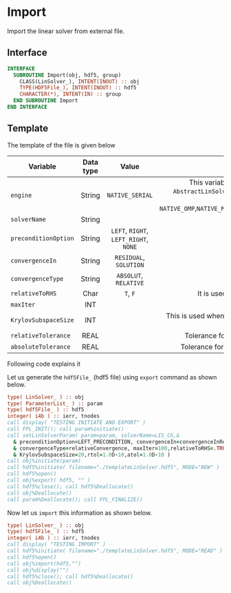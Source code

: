 # Import

Import the linear solver from external file.

## Interface

```fortran
INTERFACE
  SUBROUTINE Import(obj, hdf5, group)
    CLASS(LinSolver_), INTENT(INOUT) :: obj
    TYPE(HDF5File_), INTENT(INOUT) :: hdf5
    CHARACTER(*), INTENT(IN) :: group
  END SUBROUTINE Import
END INTERFACE
```

## Template

The template of the file is given below

| Variable             | Data type |                 Value                 |                                                                                                                                                                                                Comment |
| -------------------- | :-------: | :-----------------------------------: | -----------------------------------------------------------------------------------------------------------------------------------------------------------------------------------------------------: |
| `engine`             |  String   |            `NATIVE_SERIAL`            | This variable helps us to create correct child of `AbstractLinSolver` class. For other children we have following values reserved : `NATIVE_OMP`,`NATIVE_MPI`,`PETSC`,`LIS_SERIAL`,`LIS_OMP`,`LIS_MPI` |
| `solverName`         |  String   |                                       |                                                                                                                                                                                     Name of the solver |
| `preconditionOption` |  String   | `LEFT`, `RIGHT`, `LEFT_RIGHT`, `NONE` |                                                                                                                                                                                                        |
| `convergenceIn`      |  String   |        `RESIDUAL`, `SOLUTION`         |                                                                                                                                                                                                        |
| `convergenceType`    |  String   |         `ABSOLUT`, `RELATIVE`         |                                                                                                                                                                                                        |
| `relativeToRHS`      |   Char    |               `T`, `F`                |                                                                                                                                                           It is used when convergence Type is relative |
| `maxIter`            |    INT    |                                       |                                                                                                                                                                           Maximum number of iterations |
| `KrylovSubspaceSize` |    INT    |                                       |                                                                                                                                           This is used when GMRES is used, you can set it to 15 to 20. |
| `relativeTolerance`  |   REAL    |                                       |                                                                                                                                                        Tolerance for checking the relative convergence |
| `absoluteTolerance`  |   REAL    |                                       |                                                                                                                                                        Tolerance for checking the absolute convergence |

Following code explains it

Let us generate the `hdf5File_` (hdf5 file) using `export` command as shown below.

```fortran
type( LinSolver_ ) :: obj
type( ParameterList_ ) :: param
type( hdf5File_ ) :: hdf5
integer( i4b ) :: ierr, tnodes
call display( "TESTING INITIATE AND EXPORT" )
call FPL_INIT(); call param%initiate()
call setLinSolverParam( param=param, solverName=LIS_CG,&
  & preconditionOption=LEFT_PRECONDITION, convergenceIn=convergenceInRes, &
  & convergenceType=relativeConvergence, maxIter=100,relativeToRHS=.TRUE., &
  & KrylovSubspaceSize=20,rtol=1.0D-10,atol=1.0D-10 )
call obj%initiate(param)
call hdf5%initiate( filename="./templateLinSolver.hdf5", MODE="NEW" )
call hdf5%open()
call obj%export( hdf5, "" )
call hdf5%close(); call hdf5%Deallocate()
call obj%Deallocate()
call param%Deallocate(); call FPL_FINALIZE()
```

Now let us `import` this information as shown below.

```fortran
type( LinSolver_ ) :: obj
type( hdf5File_ ) :: hdf5
integer( i4b ) :: ierr, tnodes
call display( "TESTING IMPORT" )
call hdf5%initiate( filename="./templateLinSolver.hdf5", MODE="READ" )
call hdf5%open()
call obj%import(hdf5,"")
call obj%display("")
call hdf5%close(); call hdf5%Deallocate()
call obj%Deallocate()
```
